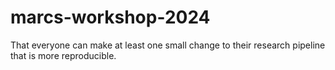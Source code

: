 # marcs-workshop-2024

That everyone can make at least one small change to their research pipeline that is more reproducible.
